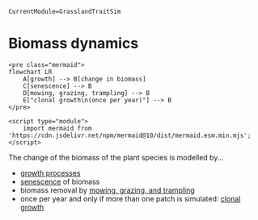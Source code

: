 ```@meta
CurrentModule=GrasslandTraitSim
```

# Biomass dynamics

```@raw html
<pre class="mermaid">
flowchart LR
    A[growth] --> B[change in biomass]
    C[senescence] --> B
    D[mowing, grazing, trampling] --> B
    E["clonal growth\n(once per year)"] --> B
</pre>

<script type="module">
    import mermaid from 'https://cdn.jsdelivr.net/npm/mermaid@10/dist/mermaid.esm.min.mjs';
</script> 
```

The change of the biomass of the plant species is modelled by...
- [growth processes](@ref "Growth")
- [senescence](@ref "Senescence") of biomass
- biomass removal by [mowing, grazing, and trampling](@ref "Mowing, grazing, and trampling")
- once per year and only if more than one patch is simulated: [clonal growth](@ref "Clonal growth")


